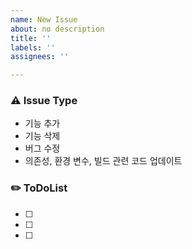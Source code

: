 ```yaml
---
name: New Issue
about: no description
title: ''
labels: ''
assignees: ''

---
```


### ⚠️ Issue Type
- 기능 추가
- 기능 삭제
- 버그 수정
- 의존성, 환경 변수, 빌드 관련 코드 업데이트

### ✏️ ToDoList
- [ ] 
- [ ] 
- [ ]
